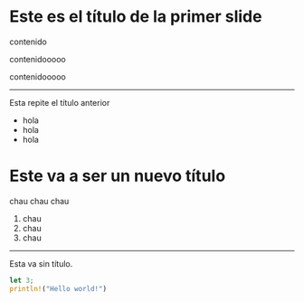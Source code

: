 # Este es el título de la primer slide

contenido


contenidooooo


contenidooooo


---

Esta repite el título anterior

- hola 
- hola
- hola



# Este va a ser un nuevo título

chau chau chau
1. chau
2. chau
3. chau


--- ---

Esta va sin título.

```Rust
let 3;
println!("Hello world!")
```